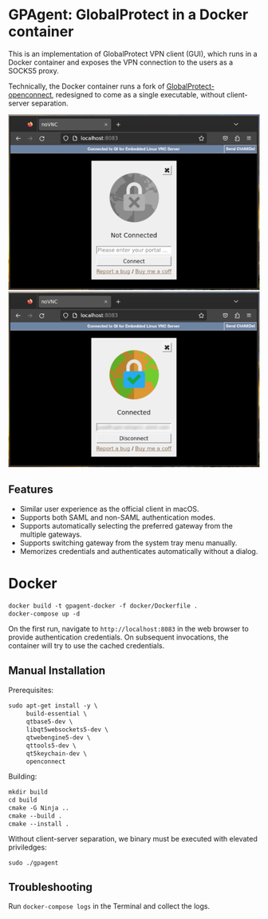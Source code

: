 # GPAgent: GlobalProtect in a Docker container

This is an implementation of GlobalProtect VPN client (GUI), which runs in a Docker container and exposes the VPN connection to the users as a SOCKS5 proxy.

Technically, the Docker container runs a fork of [GlobalProtect-openconnect](https://github.com/yuezk/GlobalProtect-openconnect), redesigned to come as a single executable, without client-server separation.

<img src="screenshots/screenshot1.png"><img src="screenshots/screenshot2.png">

## Features

- Similar user experience as the official client in macOS.
- Supports both SAML and non-SAML authentication modes.
- Supports automatically selecting the preferred gateway from the multiple gateways.
- Supports switching gateway from the system tray menu manually.
- Memorizes credentials and authenticates automatically without a dialog.

# Docker
 
```
docker build -t gpagent-docker -f docker/Dockerfile .
docker-compose up -d
```
 
 On the first run, navigate to `http://localhost:8083` in the web browser to provide authentication credentials. On subsequent invocations, the container will  try to use the cached credentials.

## Manual Installation

Prerequisites:

```
sudo apt-get install -y \
     build-essential \
     qtbase5-dev \
     libqt5websockets5-dev \
     qtwebengine5-dev \
     qttools5-dev \
     qt5keychain-dev \
     openconnect
```

Building:

```
mkdir build
cd build
cmake -G Ninja ..
cmake --build .
cmake --install .
```

Without client-server separation, we binary must be executed with elevated priviledges:

```
sudo ./gpagent
```

## Troubleshooting

Run `docker-compose logs` in the Terminal and collect the logs.

